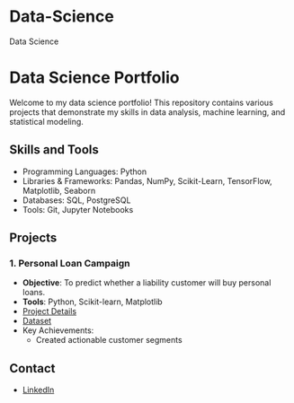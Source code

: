 # Data-Science
Data Science
# Data Science Portfolio

Welcome to my data science portfolio! This repository contains various projects that demonstrate my skills in data analysis, machine learning, and statistical modeling.

## Skills and Tools
- Programming Languages: Python
- Libraries & Frameworks: Pandas, NumPy, Scikit-Learn, TensorFlow, Matplotlib, Seaborn
- Databases: SQL, PostgreSQL
- Tools: Git, Jupyter Notebooks

## Projects

### 1. Personal Loan Campaign
- **Objective**: To predict whether a liability customer will buy personal loans.
- **Tools**: Python, Scikit-learn, Matplotlib
- [Project Details](link_to_project)
- [Dataset](link_to_dataset)
- Key Achievements:
  - Created actionable customer segments


## Contact
- [LinkedIn](https://www.linkedin.com/in/prashanttyagi/)

